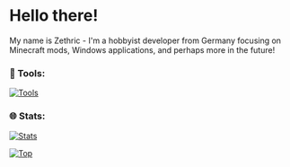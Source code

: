 # Hello there!

My name is Zethric - I'm a hobbyist developer from Germany focusing on Minecraft mods, Windows applications, and perhaps more in the future!

### 🔧 Tools:

[![Tools](https://skillicons.dev/icons?i=linux,arch,java,kotlin,c)](https://skillicons.dev)

### 🌐 Stats:

[![Stats](https://github-readme-stats.vercel.app/api?username=zethric&show_icons=true&theme=dark)](https://github.com/zethric)

[![Top](https://github-readme-stats.vercel.app/api/top-langs/?username=zethric&layout=compact&theme=dark)](https://github.com/zethric)
